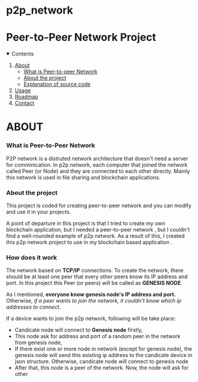 # p2p_network

# Peer-to-Peer  Network Project 
<details open="open">
  <summary>Contents</summary>
  <ol>
    <li>
      <a href="#about">About</a>
      <ul>
        <li><a href="#what-is-peer-to-peer-network">What is Peer-to-peer Network</a></li>
		<li><a href="#about-the-project">About the project</a></li>
		<li><a href="#code">Explanation of source code</a></li>
   </ul>
   </li>

   <li><a href="#usage">Usage</a></li>
   
   <li><a href="#roadmap">Roadmap</a></li>
   <li><a href="#contact">Contact</a></li>

  </ol>
</details>









# ABOUT


### What is Peer-to-Peer Network

P2P network is a distruted network architecture that doesn't need a server for comminication. In p2p network, each computer that joined the network called Peer (or Node) and they are connected to each other directly. Mainly this network is used in file sharing and blockchain applications.



### About the project

This project is coded for creating peer-to-peer network  and you can modify and use it in your projects. 

A point of departure in this project is that I tried to create my own blockchain application, but I needed a peer-to-peer network , but I couldn't find a well-rounded example of p2p network. As a result of this, I created this p2p network project to use in my blockchain based application . 



### How does it work

The network based on **TCP/IP** connections. To create the network, there should be at least one peer that every other peers know its IP address and port. In this project this Peer (or peers) will be called as **GENESIS NODE**. 

As I mentioned, **everyone know genesis node's IP address and port.** Otherwise, *if a peer wants to join the network, it couldn't know which ip addresses to connect.*


If a device wants to join the p2p network, following will be take place: 

- Candicate node will connect to **Genesis node** firstly,
- This node  ask for address and port of a random peer in the network from genesis node, 
- If there exist one or more node in network (except for genesis node), the genesis node will send this existing ip address to the candicate device in json structure. Otherwise, candicate node will connect to genesis node
- After that, this node is a peer of the network. Now, the node will ask for other

















#
#
#
#
#
#
#
#
#
#

